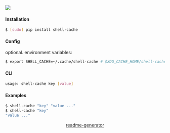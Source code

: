 <!--
https://pypi.org/project/readme-generator/
-->

[![](https://img.shields.io/badge/OS-Unix-blue.svg?longCache=True)]()

#### Installation
```bash
$ [sudo] pip install shell-cache
```

#### Config
optional. environment variables:
```bash
$ export SHELL_CACHE=~/.cache/shell-cache # $XDG_CACHE_HOME/shell-cache by default
```

#### CLI
```bash
usage: shell-cache key [value]
```

#### Examples
```bash
$ shell-cache "key" "value ..."
$ shell-cache "key"
"value ..."
```

<p align="center">
    <a href="https://pypi.org/project/readme-generator/">readme-generator</a>
</p>